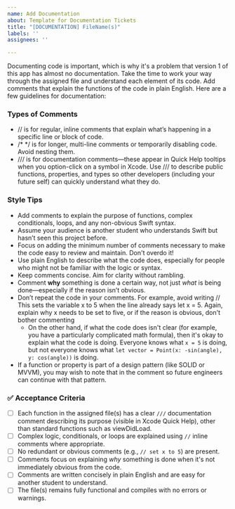 ```yaml
---
name: Add Documentation
about: Template for Documentation Tickets
title: "[DOCUMENTATION] FileName(s)"
labels: ''
assignees: ''

---
```


Documenting code is important, which is why it's a problem that version 1 of this app has almost no documentation. Take the time to work your way through the assigned file and understand each element of its code. Add comments that explain the functions of the code in plain English. Here are a few guidelines for documentation:

### Types of Comments
- // is for regular, inline comments that explain what’s happening in a specific line or block of code.
- /* */ is for longer, multi-line comments or temporarily disabling code. Avoid nesting them.
- /// is for documentation comments—these appear in Quick Help tooltips when you option-click on a symbol in Xcode. Use /// to describe public functions, properties, and types so other developers (including your future self) can quickly understand what they do.

### Style Tips
- Add comments to explain the purpose of functions, complex conditionals, loops, and any non-obvious Swift syntax. 
- Assume your audience is another student who understands Swift but hasn’t seen this project before. 
- Focus on adding the minimum number of comments necessary to make the code easy to review and maintain. Don't overdo it!
- Use plain English to describe what the code does, especially for people who might not be familiar with the logic or syntax.
- Keep comments concise. Aim for clarity without rambling.
- Comment **why** something is done a certain way, not just _what_ is being done—especially if the reason isn’t obvious.
- Don’t repeat the code in your comments. For example, avoid writing // This sets the variable x to 5 when the line already says let x = 5. Again, explain why x needs to be set to five, or if the reason is obvious, don't bother commenting
  - On the other hand, if what the code does isn't clear (for example, you have a particularly complicated math formula), then it's okay to explain what the code is doing. Everyone knows what `x = 5` is doing, but not everyone knows what `let vector = Point(x: -sin(angle), y: cos(angle))` is doing.
- If a function or property is part of a design pattern (like SOLID or MVVM), you may wish to note that in the comment so future engineers can continue with that pattern.

### ✅ Acceptance Criteria

- [ ] Each function in the assigned file(s) has a clear `///` documentation comment describing its purpose (visible in Xcode Quick Help), other than standard functions such as viewDidLoad.
- [ ] Complex logic, conditionals, or loops are explained using `//` inline comments where appropriate.
- [ ] No redundant or obvious comments (e.g., `// set x to 5`) are present.
- [ ] Comments focus on explaining *why* something is done when it's not immediately obvious from the code.
- [ ] Comments are written concisely in plain English and are easy for another student to understand.
- [ ] The file(s) remains fully functional and compiles with no errors or warnings.
